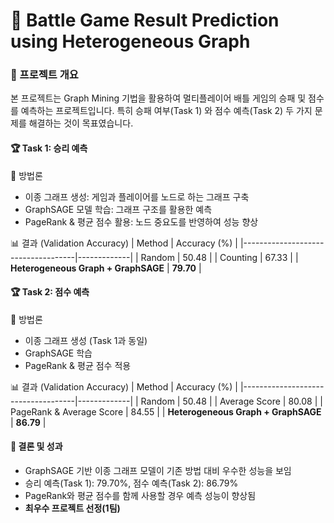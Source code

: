# 🎯 Battle Game Result Prediction using Heterogeneous Graph
### 📌 프로젝트 개요
본 프로젝트는 Graph Mining 기법을 활용하여 멀티플레이어 배틀 게임의 승패 및 점수를 예측하는 프로젝트입니다.
특히 승패 여부(Task 1) 와 점수 예측(Task 2) 두 가지 문제를 해결하는 것이 목표였습니다.

#### 🏆 Task 1: 승리 예측
🔹 방법론
- 이종 그래프 생성: 게임과 플레이어를 노드로 하는 그래프 구축
- GraphSAGE 모델 학습: 그래프 구조를 활용한 예측
- PageRank & 평균 점수 활용: 노드 중요도를 반영하여 성능 향상
  
📊 결과 (Validation Accuracy)
| Method                             | Accuracy (%) |
|------------------------------------|-------------|
| Random                             | 50.48       |
| Counting                           | 67.33       |
| **Heterogeneous Graph + GraphSAGE** | **79.70**   |

#### 🏆 Task 2: 점수 예측
🔹 방법론
- 이종 그래프 생성 (Task 1과 동일)
- GraphSAGE 학습
- PageRank & 평균 점수 적용

📊 결과 (Validation Accuracy)
| Method                             | Accuracy (%) |
|------------------------------------|-------------|
| Random                             | 50.48       |
| Average Score                      | 80.08       |
| PageRank & Average Score           | 84.55       |
| **Heterogeneous Graph + GraphSAGE** | **86.79**   |

#### 🚀 결론 및 성과
- GraphSAGE 기반 이종 그래프 모델이 기존 방법 대비 우수한 성능을 보임
- 승리 예측(Task 1): 79.70%, 점수 예측(Task 2): 86.79%
- PageRank와 평균 점수를 함께 사용할 경우 예측 성능이 향상됨
- **최우수 프로젝트 선정(1팀)**

